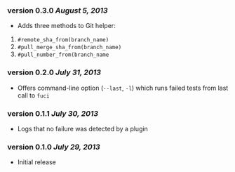 ### version 0.3.0 *August 5, 2013*
* Adds three methods to Git helper:
1. `#remote_sha_from(branch_name)`
2. `#pull_merge_sha_from(branch_name)`
3. `#pull_number_from(branch_name`

### version 0.2.0 *July 31, 2013*
* Offers command-line option (`--last`, `-l`) which runs failed tests
from last call to `fuci`

### version 0.1.1 *July 30, 2013*
* Logs that no failure was detected by a plugin

### version 0.1.0 *July 29, 2013*
* Initial release
